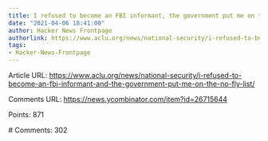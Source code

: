 ```yaml
---
title: I refused to become an FBI informant, the government put me on the no fly list
date: "2021-04-06 18:41:00"
author: Hacker News Frontpage
authorlink: https://www.aclu.org/news/national-security/i-refused-to-become-an-fbi-informant-and-the-government-put-me-on-the-no-fly-list/
tags:
- Hacker-News-Frontpage
---
```


<p>Article URL: <a href="https://www.aclu.org/news/national-security/i-refused-to-become-an-fbi-informant-and-the-government-put-me-on-the-no-fly-list/">https://www.aclu.org/news/national-security/i-refused-to-become-an-fbi-informant-and-the-government-put-me-on-the-no-fly-list/</a></p>
<p>Comments URL: <a href="https://news.ycombinator.com/item?id=26715644">https://news.ycombinator.com/item?id=26715644</a></p>
<p>Points: 871</p>
<p># Comments: 302</p>

